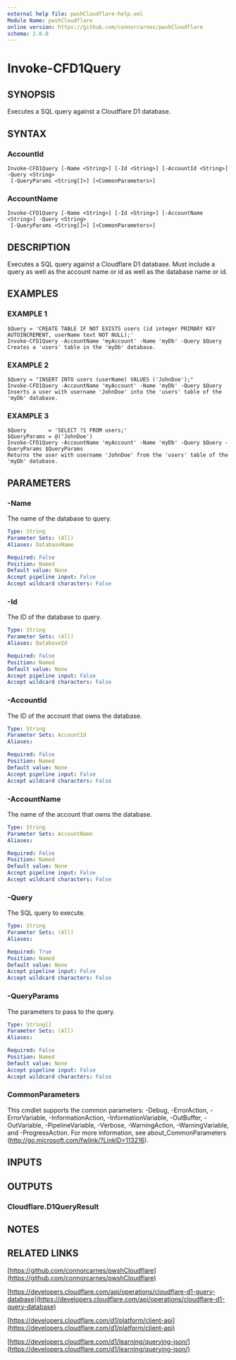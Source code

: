 ```yaml
---
external help file: pwshCloudflare-help.xml
Module Name: pwshCloudflare
online version: https://github.com/connorcarnes/pwshCloudflare
schema: 2.0.0
---
```


# Invoke-CFD1Query

## SYNOPSIS
Executes a SQL query against a Cloudflare D1 database.

## SYNTAX

### AccountId
```
Invoke-CFD1Query [-Name <String>] [-Id <String>] [-AccountId <String>] -Query <String>
 [-QueryParams <String[]>] [<CommonParameters>]
```

### AccountName
```
Invoke-CFD1Query [-Name <String>] [-Id <String>] [-AccountName <String>] -Query <String>
 [-QueryParams <String[]>] [<CommonParameters>]
```

## DESCRIPTION
Executes a SQL query against a Cloudflare D1 database.
Must include a query as well as the account name or id as well as the database name or id.

## EXAMPLES

### EXAMPLE 1
```
$Query = 'CREATE TABLE IF NOT EXISTS users (id integer PRIMARY KEY AUTOINCREMENT, userName text NOT NULL);'
Invoke-CFD1Query -AccountName 'myAccount' -Name 'myDb' -Query $Query
Creates a 'users' table in the 'myDb' database.
```

### EXAMPLE 2
```
$Query = "INSERT INTO users (userName) VALUES ('JohnDoe');"
Invoke-CFD1Query -AccountName 'myAccount' -Name 'myDb' -Query $Query
Inserts a user with username 'JohnDoe' into the 'users' table of the 'myDb' database.
```

### EXAMPLE 3
```
$Query       = 'SELECT ?1 FROM users;'
$QueryParams = @('JohnDoe')
Invoke-CFD1Query -AccountName 'myAccount' -Name 'myDb' -Query $Query -QueryParams $QueryParams
Returns the user with username 'JohnDoe' from the 'users' table of the 'myDb' database.
```

## PARAMETERS

### -Name
The name of the database to query.

```yaml
Type: String
Parameter Sets: (All)
Aliases: DatabaseName

Required: False
Position: Named
Default value: None
Accept pipeline input: False
Accept wildcard characters: False
```

### -Id
The ID of the database to query.

```yaml
Type: String
Parameter Sets: (All)
Aliases: DatabaseId

Required: False
Position: Named
Default value: None
Accept pipeline input: False
Accept wildcard characters: False
```

### -AccountId
The ID of the account that owns the database.

```yaml
Type: String
Parameter Sets: AccountId
Aliases:

Required: False
Position: Named
Default value: None
Accept pipeline input: False
Accept wildcard characters: False
```

### -AccountName
The name of the account that owns the database.

```yaml
Type: String
Parameter Sets: AccountName
Aliases:

Required: False
Position: Named
Default value: None
Accept pipeline input: False
Accept wildcard characters: False
```

### -Query
The SQL query to execute.

```yaml
Type: String
Parameter Sets: (All)
Aliases:

Required: True
Position: Named
Default value: None
Accept pipeline input: False
Accept wildcard characters: False
```

### -QueryParams
The parameters to pass to the query.

```yaml
Type: String[]
Parameter Sets: (All)
Aliases:

Required: False
Position: Named
Default value: None
Accept pipeline input: False
Accept wildcard characters: False
```

### CommonParameters
This cmdlet supports the common parameters: -Debug, -ErrorAction, -ErrorVariable, -InformationAction, -InformationVariable, -OutBuffer, -OutVariable, -PipelineVariable, -Verbose, -WarningAction, -WarningVariable, and -ProgressAction. 
For more information, see about_CommonParameters (http://go.microsoft.com/fwlink/?LinkID=113216).

## INPUTS

## OUTPUTS

### Cloudflare.D1QueryResult
## NOTES

## RELATED LINKS

[https://github.com/connorcarnes/pwshCloudflare](https://github.com/connorcarnes/pwshCloudflare)

[https://developers.cloudflare.com/api/operations/cloudflare-d1-query-database](https://developers.cloudflare.com/api/operations/cloudflare-d1-query-database)

[https://developers.cloudflare.com/d1/platform/client-api](https://developers.cloudflare.com/d1/platform/client-api)

[https://developers.cloudflare.com/d1/learning/querying-json/](https://developers.cloudflare.com/d1/learning/querying-json/)
